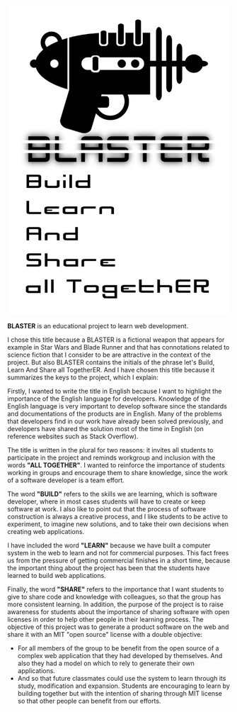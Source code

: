 ![Blaster Project](blaster.png)

**BLASTER** is an educational project to learn web development.

I chose this title because a BLASTER is a fictional weapon that appears for example in Star Wars and Blade Runner and that has connotations related to science fiction that I consider to be are attractive in the context of the project. But also BLASTER contains the initials of the phrase let's Build, Learn And Share all TogetherER. And I have chosen this title because it summarizes the keys to the project, which I explain:

Firstly, I wanted to write the title in English because I want to highlight the importance of the English language for developers. Knowledge of the English language is very important to develop software since the standards and documentations of the products are in English. Many of the problems that developers find in our work have already been solved previously, and developers have shared the solution most of the time in English (on reference websites such as Stack Overflow).

The title is written in the plural for two reasons: it invites all students to participate in the project and reminds workgroup and inclusion with the words **"ALL TOGETHER"**. I wanted to reinforce the importance of students working in groups and encourage them to share knowledge, since the work of a software developer is a team effort. 

The word **"BUILD"** refers to the skills we are learning, which is software developer, where in most cases students will have to create or keep software at work. I also like to point out that the process of software construction is always a creative process, and I like students to be active to experiment, to imagine new solutions, and to take their own decisions when creating web applications.

I have included the word **"LEARN"** because we have built a computer system in the web to learn and not for commercial purposes. This fact frees us from the pressure of getting commercial finishes in a short time, because the important thing about the project has been that the students have learned to build web applications.

Finally, the word **"SHARE"** refers to the importance that I want students to give to share code and knowledge with colleagues, so that the group has more consistent learning. In addition, the purpose of the project is to raise awareness for students about the importance of sharing software with open licenses in order to help other people in their learning process. The objective of this project was to generate a product software on the web and share it with an MIT "open source" license with a double objective:

* For all members of the group to be benefit from the open source of a complex web application that they had developed by themselves. And also they had a model on which to rely to generate their own applications.
* And so that future classmates could use the system to learn through its study, modification and expansion. Students are encouraging to learn by building together but with the intention of sharing through MIT license so that other people can benefit from our efforts.
